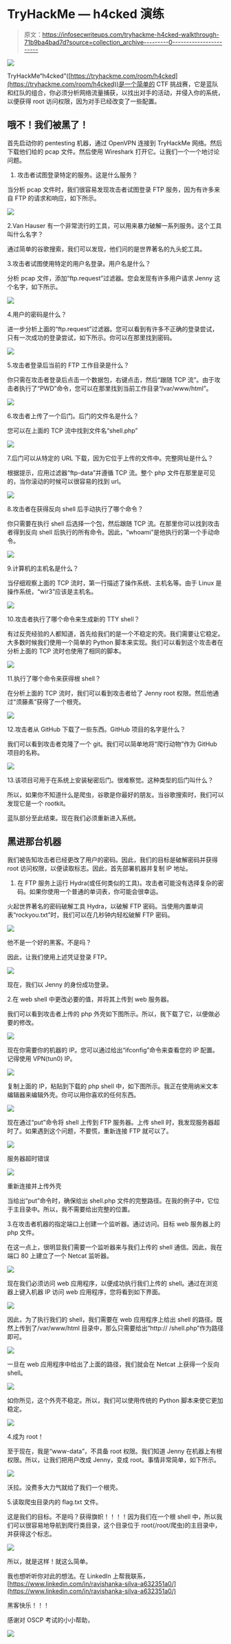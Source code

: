 # TryHackMe — h4cked 演练

> 原文：<https://infosecwriteups.com/tryhackme-h4cked-walkthrough-71b9ba4bad7d?source=collection_archive---------0----------------------->

![](img/4434b199ad035ec639ef1b3855706740.png)

TryHackMe“h4cked”([https://tryhackme.com/room/h4cked](https://tryhackme.com/room/h4cked))是一个简单的 CTF 挑战赛，它是蓝队和红队的组合，你必须分析网络流量捕获，以找出对手的活动，并侵入你的系统，以便获得 root 访问权限，因为对手已经改变了一些配置。

## 哦不！我们被黑了！

首先启动你的 pentesting 机器，通过 OpenVPN 连接到 TryHackMe 网络。然后下载他们给的 pcap 文件。然后使用 Wireshark 打开它。让我们一个一个地讨论问题。

1.  攻击者试图登录特定的服务。这是什么服务？

当分析 pcap 文件时，我们很容易发现攻击者试图登录 FTP 服务，因为有许多来自 FTP 的请求和响应，如下所示。

![](img/119f428207a2723934c86b5809d7fdd2.png)

2.Van Hauser 有一个非常流行的工具，可以用来暴力破解一系列服务。这个工具叫什么名字？

通过简单的谷歌搜索，我们可以发现，他们问的是世界著名的九头蛇工具。

3.攻击者试图使用特定的用户名登录。用户名是什么？

分析 pcap 文件，添加“ftp.request”过滤器。您会发现有许多用户请求 Jenny 这个名字，如下所示。

![](img/f215499db3599d422d8c17a97a62d404.png)

4.用户的密码是什么？

进一步分析上面的“ftp.request”过滤器。您可以看到有许多不正确的登录尝试，只有一次成功的登录尝试，如下所示。你可以在那里找到密码。

![](img/9eae45211f9a18c3e6023298af45cf9c.png)

5.攻击者登录后当前的 FTP 工作目录是什么？

你只需在攻击者登录后点击一个数据包，右键点击，然后“跟随 TCP 流”。由于攻击者执行了“PWD”命令，您可以在那里找到当前工作目录“/var/www/html”。

![](img/450d255057894fd058adc6ffdf6fe568.png)

6.攻击者上传了一个后门。后门的文件名是什么？

您可以在上面的 TCP 流中找到文件名“shell.php”

![](img/a722d4f41a746f8ff9ef577206e04a77.png)

7.后门可以从特定的 URL 下载，因为它位于上传的文件中。完整网址是什么？

根据提示，应用过滤器“ftp-data”并遵循 TCP 流。整个 php 文件在那里是可见的，当你滚动的时候可以很容易的找到 url。

![](img/6a11dbdf4036dba65b3eb46332869e1a.png)

8.攻击者在获得反向 shell 后手动执行了哪个命令？

你只需要在执行 shell 后选择一个包，然后跟随 TCP 流。在那里你可以找到攻击者得到反向 shell 后执行的所有命令。因此，“whoami”是他执行的第一个手动命令。

![](img/d8625722e8e97cddfa33a538b7f17c81.png)

9.计算机的主机名是什么？

当仔细观察上面的 TCP 流时，第一行描述了操作系统、主机名等。由于 Linux 是操作系统，“wir3”应该是主机名。

![](img/8c86f20418767802b40f116257bbabd8.png)

10.攻击者执行了哪个命令来生成新的 TTY shell？

有过反壳经验的人都知道，首先给我们的是一个不稳定的壳。我们需要让它稳定。大多数时候我们使用一个简单的 Python 脚本来实现。我们可以看到这个攻击者在分析上面的 TCP 流时也使用了相同的脚本。

![](img/288037f14cc22240dd6aaf86d2688991.png)

11.执行了哪个命令来获得根 shell？

在分析上面的 TCP 流时，我们可以看到攻击者给了 Jenny root 权限。然后他通过“须藤素”获得了一个根壳。

![](img/6a13a0816c9e061d326d0ba16e906d97.png)

12.攻击者从 GitHub 下载了一些东西。GitHub 项目的名字是什么？

我们可以看到攻击者克隆了一个 git。我们可以简单地将“爬行动物”作为 GitHub 项目的名称。

![](img/a31d2014b095dae96539b521f13312f4.png)

13.该项目可用于在系统上安装秘密后门。很难察觉。这种类型的后门叫什么？

所以，如果你不知道什么是爬虫，谷歌是你最好的朋友。当谷歌搜索时，我们可以发现它是一个 rootkit。

蓝队部分至此结束。现在我们必须重新进入系统。

## 黑进那台机器

我们被告知攻击者已经更改了用户的密码。因此，我们的目标是破解密码并获得 root 访问权限，以便读取标志。因此，首先部署机器并复制 IP 地址。

1.  在 FTP 服务上运行 Hydra(或任何类似的工具)。攻击者可能没有选择复杂的密码。如果你使用一个普通的单词表，你可能会很幸运。

火起世界著名的密码破解工具 Hydra，以破解 FTP 密码。当使用内置单词表“rockyou.txt”时，我们可以在几秒钟内轻松破解 FTP 密码。

![](img/3a3b2b33b8309b0974b163f0b2461fbc.png)

他不是一个好的黑客。不是吗？

因此，让我们使用上述凭证登录 FTP。

![](img/6d55bca8ab9ae5bc37c8371288deac79.png)

现在，我们以 Jenny 的身份成功登录。

2.在 web shell 中更改必要的值，并将其上传到 web 服务器。

我们可以看到攻击者上传的 php 外壳如下图所示。所以，我下载了它，以便做必要的修改。

![](img/998070683b7e139250e6a9f8f9325f7f.png)

现在你需要你的机器的 IP。您可以通过给出“ifconfig”命令来查看您的 IP 配置。记得使用 VPN(tun0) IP。

![](img/e7afeada29438dec03d530d276590284.png)

复制上面的 IP，粘贴到下载的 php shell 中，如下图所示。我正在使用纳米文本编辑器来编辑外壳。你可以用你喜欢的任何东西。

![](img/14583d35a960b263d186b54eec6c6552.png)

现在通过“put”命令将 shell 上传到 FTP 服务器。上传 shell 时，我发现服务器超时了。如果遇到这个问题，不要慌，重新连接 FTP 就可以了。

![](img/af5275c2e820d3ffcfbfcf534f6b0b95.png)

服务器超时错误

![](img/cff421e9b752d2b1aa59428aef9a68b3.png)

重新连接并上传外壳

当给出“put”命令时，确保给出 shell.php 文件的完整路径。在我的例子中，它位于主目录中。所以，我不需要给出完整的位置。

3.在攻击者机器的指定端口上创建一个监听器。通过访问。目标 web 服务器上的 php 文件。

在这一点上，很明显我们需要一个监听器来与我们上传的 shell 通信。因此，我在端口 80 上建立了一个 Netcat 监听器。

![](img/5f6a30bab325ff36d0eab9d3f2e41ee5.png)

现在我们必须访问 web 应用程序，以便成功执行我们上传的 shell。通过在浏览器上键入机器 IP 访问 web 应用程序，您将看到如下界面。

![](img/6ffc31f9f6c2f3e7a16952c542f3b5e8.png)

因此，为了执行我们的 shell，我们需要在 web 应用程序上给出 shell 的路径。既然上传到了/var/www/html 目录中，那么只需要给出“http:// <machineip>/shell.php”作为路径即可。</machineip>

![](img/b7f62dac726944b3fc46c1785e5ee402.png)

一旦在 web 应用程序中给出了上面的路径，我们就会在 Netcat 上获得一个反向 shell。

![](img/2a61a6ad83c4a28cd042b7e9688932dc.png)

如你所见，这个外壳不稳定。所以，我们可以使用传统的 Python 脚本来使它更加稳定。

![](img/474154c402babba88cd16bd31ee9e7c2.png)

4.成为 root！

至于现在，我是“www-data”，不具备 root 权限。我们知道 Jenny 在机器上有根权限。所以，让我们把用户改成 Jenny，变成 root。事情非常简单，如下所示。

![](img/1e4fa71d649a9eb4478e903fdc21749d.png)

沃拉。没费多大力气就给了我们一个根壳。

5.读取爬虫目录内的 flag.txt 文件。

这是我们的目标。不是吗？获得旗帜！！！！因为我们在一个根 shell 中，所以我们可以很容易地导航到爬行类目录，这个目录位于 root(/root/爬虫)的主目录中，并获得这个标志。

![](img/c665a6b0a71bcfc2bf401accc5902104.png)

所以，就是这样！就这么简单。

我也想听听你对此的想法。在 LinkedIn 上帮我联系，[https://www.linkedin.com/in/ravishanka-silva-a632351a0/](https://www.linkedin.com/in/ravishanka-silva-a632351a0/)

黑客快乐！！！

感谢对 OSCP 考试的小小帮助，

[![](img/073b603c4fe31141fd4f3fa6b3ec317d.png)](https://www.buymeacoffee.com/ravi5hanka)